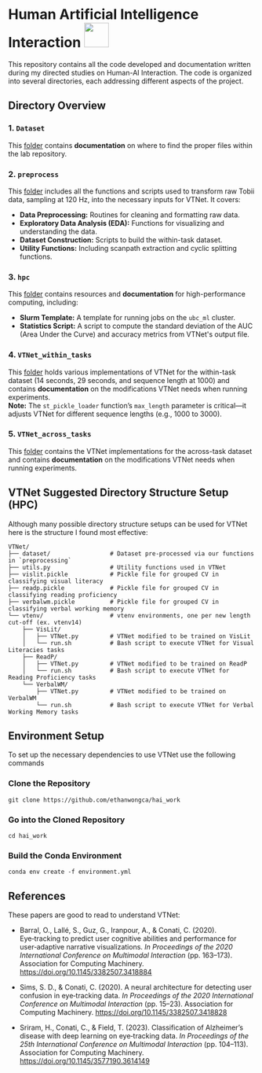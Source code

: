 # Human Artificial Intelligence Interaction <img height=50 width=50 src="https://github.com/user-attachments/assets/a47c4f55-2fe8-458c-b356-2b6b61e12008">


This repository contains all the code developed and documentation written during my directed studies on Human-AI Interaction. The code is organized into several directories, each addressing different aspects of the project.

## Directory Overview

### 1. `Dataset`
This [folder](./Dataset/) contains **documentation** on where to find the proper files within the lab repository.

### 2. `preprocess`
This [folder](./preprocess/) includes all the functions and scripts used to transform raw Tobii data, sampling at 120 Hz, into the necessary inputs for VTNet. It covers:
- **Data Preprocessing:** Routines for cleaning and formatting raw data.
- **Exploratory Data Analysis (EDA):** Functions for visualizing and understanding the data.
- **Dataset Construction:** Scripts to build the within-task dataset.
- **Utility Functions:** Including scanpath extraction and cyclic splitting functions.

### 3. `hpc`
This [folder](./hpc/) contains resources and **documentation** for high-performance computing, including:
- **Slurm Template:** A template for running jobs on the `ubc_ml` cluster.
- **Statistics Script:** A script to compute the standard deviation of the AUC (Area Under the Curve) and accuracy metrics from VTNet's output file.

### 4. `VTNet_within_tasks`
This [folder](./VTNet_within_tasks/) holds various implementations of VTNet for the within-task dataset (14 seconds, 29 seconds, and sequence length at 1000) and contains **documentation** on the modifications VTNet needs when running experiments.  
**Note:** The `st_pickle_loader` function’s `max_length` parameter is critical—it adjusts VTNet for different sequence lengths (e.g., 1000 to 3000).

### 5. `VTNet_across_tasks`
This [folder](./VTNet_across_tasks/) contains the VTNet implementations for the across-task dataset and contains **documentation** on the modifications VTNet needs when running experiments.

## VTNet Suggested Directory Structure Setup (HPC)
Although many possible directory structure setups can be used for VTNet here is the structure I found most effective:

```
VTNet/
├── dataset/                 # Dataset pre-processed via our functions in `preprocessing`        
├── utils.py                 # Utility functions used in VTNet
├── vislit.pickle            # Pickle file for grouped CV in classifying visual literacy
├── readp.pickle             # Pickle file for grouped CV in classifying reading proficiency
├── verbalwm.pickle          # Pickle file for grouped CV in classifying verbal working memory 
└── vtenv/                   # vtenv environments, one per new length cut-off (ex. vtenv14)
    ├── VisLit/
    │   ├── VTNet.py         # VTNet modified to be trained on VisLit 
    │   └── run.sh           # Bash script to execute VTNet for Visual Literacies tasks
    ├── ReadP/
    │   ├── VTNet.py         # VTNet modified to be trained on ReadP
    │   └── run.sh           # Bash script to execute VTNet for Reading Proficiency tasks
    └── VerbalWM/
        ├── VTNet.py         # VTNet modified to be trained on VerbalWM
        └── run.sh           # Bash script to execute VTNet for Verbal Working Memory tasks
```

## Environment Setup 
To set up the necessary dependencies to use VTNet use the following commands
### Clone the Repository 
```
git clone https://github.com/ethanwongca/hai_work
```
### Go into the Cloned Repository 
```
cd hai_work 
```
### Build the Conda Environment 
```
conda env create -f environment.yml
```

## References
These papers are good to read to understand VTNet: 
- Barral, O., Lallé, S., Guz, G., Iranpour, A., & Conati, C. (2020). Eye‑tracking to predict user cognitive abilities and performance for user‑adaptive narrative visualizations. *In Proceedings of the 2020 International Conference on Multimodal Interaction* (pp. 163–173). Association for Computing Machinery. https://doi.org/10.1145/3382507.3418884

- Sims, S. D., & Conati, C. (2020). A neural architecture for detecting user confusion in eye‑tracking data. *In Proceedings of the 2020 International Conference on Multimodal Interaction* (pp. 15–23). Association for Computing Machinery. https://doi.org/10.1145/3382507.3418828

- Sriram, H., Conati, C., & Field, T. (2023). Classification of Alzheimer’s disease with deep learning on eye‑tracking data. *In Proceedings of the 25th International Conference on Multimodal Interaction* (pp. 104–113). Association for Computing Machinery. https://doi.org/10.1145/3577190.3614149

